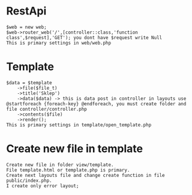 # RestApi
    $web = new web;
    $web->router_web('/',[controller::class,'function class',$request],'GET'); you dont have $request write Null
    This is primary settings in web/web.php
# Template
    $data = $template
		->file($file_t)
		->title('Sklep')
		->data($data) -> this is data post in controller in layouts use @startforeach {foreach-key} @endforeach, you must create folder and file controller/controller.php
		->contents($file)
		->render();
    This is primary settings in template/open_template.php
# Create new file in template
    Create new file in folder view/template.
    File template.html or template.php is primary.
    Create next layouts file and change create function in file public/index.php.
    I create only error layout;
